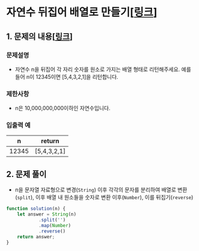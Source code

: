 # 자연수 뒤집어 배열로 만들기[[링크](README.md)]

## 1. 문제의 내용[[링크](https://programmers.co.kr/learn/courses/30/lessons/12932)]

### 문제설명
- 자연수 n을 뒤집어 각 자리 숫자를 원소로 가지는 배열 형태로 리턴해주세요. 예를들어 n이 12345이면 [5,4,3,2,1]을 리턴합니다.

### 제한사항
- n은 10,000,000,000이하인 자연수입니다.

### 입출력 예
| n     | return      |
|-------|-------------|
| 12345 | [5,4,3,2,1] |

## 2. 문제 풀이
- n을 문자열 자료형으로 변경(`String`) 이후 각각의 문자를 분리하여 배열로 변환(`split`), 이후 배열 내 원소들을 숫자로 변환 이후(`Number`), 이를 뒤집기(`reverse`)

```JavaScript
function solution(n) {
    let answer = String(n)
            .split('')
            .map(Number)
            .reverse()
    return answer;
}
```

